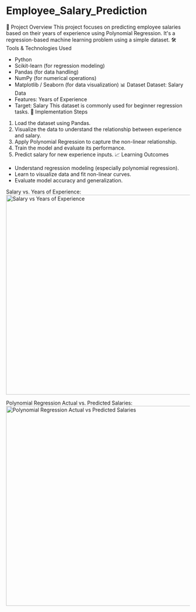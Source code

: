 # Employee_Salary_Prediction

📌 Project Overview
This project focuses on predicting employee salaries based on their years of experience using Polynomial Regression. It's a regression-based machine learning problem using a simple dataset.
🛠️ Tools & Technologies Used
- Python
- Scikit-learn (for regression modeling)
- Pandas (for data handling)
- NumPy (for numerical operations)
- Matplotlib / Seaborn (for data visualization)
📊 Dataset
Dataset: Salary Data
- Features: Years of Experience
- Target: Salary
This dataset is commonly used for beginner regression tasks.
🚀 Implementation Steps
1. Load the dataset using Pandas.
2. Visualize the data to understand the relationship between experience and salary.
3. Apply Polynomial Regression to capture the non-linear relationship.
4. Train the model and evaluate its performance.
5. Predict salary for new experience inputs.
📈 Learning Outcomes
- Understand regression modeling (especially polynomial regression).
- Learn to visualize data and fit non-linear curves.
- Evaluate model accuracy and generalization.

Salary vs. Years of Experience:
<img width="876" height="547" alt="Salary vs  Years of Experience" src="https://github.com/user-attachments/assets/bddbb585-86e3-4c42-bee3-c33eb29c2e3c" />

Polynomial Regression Actual vs. Predicted Salaries:
<img width="883" height="547" alt="Polynomial Regression Actual vs  Predicted Salaries" src="https://github.com/user-attachments/assets/28238399-c5bb-480c-a911-1df144da5214" />


